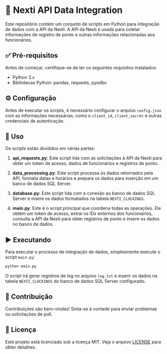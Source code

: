 # 👥 Nexti API Data Integration

Este repositório contém um conjunto de scripts em Python para integração de dados com a API da Nexti. A API da Nexti é usada para coletar informações de registro de ponto e outras informações relacionadas aos funcionários.

## ✅ Pré-requisitos

Antes de começar, certifique-se de ter os seguintes requisitos instalados:

- Python 3.x
- Bibliotecas Python: pandas, requests, pyodbc

## ⚙️ Configuração

Antes de executar os scripts, é necessário configurar o arquivo `config.json` com as informações necessárias, como o `client_id`, `client_secret` e outras credenciais de autenticação.

## 🚀 Uso

Os scripts estão divididos em várias partes:

1. **api_requests.py**: Este script lida com as solicitações à API da Nexti para obter um token de acesso, dados de funcionários e registros de ponto.

2. **data_processing.py**: Este script processa os dados retornados pela API, formata datas e horários e prepara os dados para inserção em um banco de dados SQL Server.

3. **database.py**: Este script lida com a conexão ao banco de dados SQL Server e insere os dados formatados na tabela `NEXTI_CLOCKINGS`.

4. **main.py**: Este é o script principal que coordena todas as operações. Ele obtém um token de acesso, extrai os IDs externos dos funcionários, consulta a API da Nexti para obter registros de ponto e insere os dados no banco de dados.

## ▶️ Executando

Para executar o processo de integração de dados, simplesmente execute o script `main.py`:

```bash
python main.py
```
O script irá gerar registros de log no arquivo `log.txt` e inserir os dados na tabela `NEXTI_CLOCKINGS` do banco de dados SQL Server configurado.

## 🤝 Contribuição

Contribuições são bem-vindas! Sinta-se à vontade para enviar problemas ou solicitações de pull.

## 📜 Licença

Este projeto está licenciado sob a licença MIT. Veja o arquivo [LICENSE](LICENSE) para obter detalhes.
